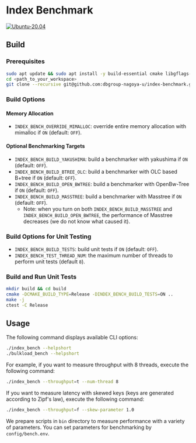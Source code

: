 # Index Benchmark

[![Ubuntu-20.04](https://github.com/dbgroup-nagoya-u/index-benchmark/actions/workflows/unit_tests.yaml/badge.svg)](https://github.com/dbgroup-nagoya-u/index-benchmark/actions/workflows/unit_tests.yaml)

## Build

### Prerequisites

```bash
sudo apt update && sudo apt install -y build-essential cmake libgflags-dev libtbb-dev
cd <path_to_your_workspace>
git clone --recursive git@github.com:dbgroup-nagoya-u/index-benchmark.git
```

### Build Options

#### Memory Allocation

- `INDEX_BENCH_OVERRIDE_MIMALLOC`: override entire memory allocation with mimalloc if `ON` (default: `OFF`).

#### Optional Benchmarking Targets

- `INDEX_BENCH_BUILD_YAKUSHIMA`: build a benchmarker with yakushima if `ON` (default: `OFF`).
- `INDEX_BENCH_BUILD_BTREE_OLC`: build a benchmarker with OLC based B+tree if `ON` (default: `OFF`).
- `INDEX_BENCH_BUILD_OPEN_BWTREE`: build a benchmarker with OpenBw-Tree if `ON` (default: `OFF`).
- `INDEX_BENCH_BUILD_MASSTREE`: build a benchmarker with Masstree if `ON` (default: `OFF`).
    - Note: when you turn on both `INDEX_BENCH_BUILD_MASSTREE` and `INDEX_BENCH_BUILD_OPEN_BWTREE`, the performance of Masstree decreases (we do not know what caused it).

### Build Options for Unit Testing

- `INDEX_BENCH_BUILD_TESTS`: build unit tests if `ON` (default: `OFF`).
- `INDEX_BENCH_TEST_THREAD_NUM`: the maximum number of threads to perform unit tests (default `8`).

### Build and Run Unit Tests

```bash
mkdir build && cd build
cmake -DCMAKE_BUILD_TYPE=Release -DINDEX_BENCH_BUILD_TESTS=ON ..
make -j
ctest -C Release
```

## Usage

The following command displays available CLI options:

```bash
./index_bench --helpshort
./bulkload_bench --helpshort
```

For example, if you want to measure throughput with 8 threads, execute the following command:

```bash
./index_bench --throughput=t --num-thread 8
```

If you want to measure latency with skewed keys (keys are generated according to Zipf's law), execute the following command:

```bash
./index_bench --throughput=f --skew-parameter 1.0
```

We prepare scripts in `bin` directory to measure performance with a variety of parameters. You can set parameters for benchmarking by `config/bench.env`.
